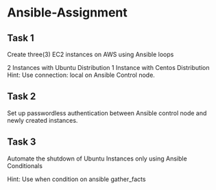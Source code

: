 # Ansible-Assignment

## Task 1
Create three(3) EC2 instances on AWS using Ansible loops

2 Instances with Ubuntu Distribution
1 Instance with Centos Distribution
Hint: Use connection: local on Ansible Control node.

## Task 2
Set up passwordless authentication between Ansible control node and newly created instances.

## Task 3
Automate the shutdown of Ubuntu Instances only using Ansible Conditionals

Hint: Use when condition on ansible gather_facts
